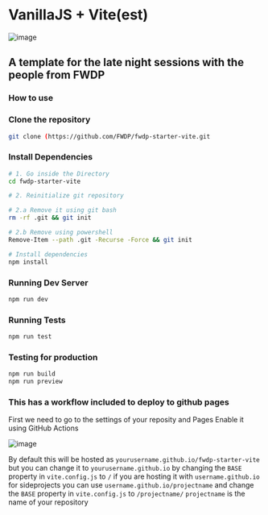 # VanillaJS + Vite(est)
![image](https://github.com/directormac/vanillawithbatteries/assets/5866196/d6c4b661-2cbd-44e7-841d-987c476d01cb)

## A template for the late night sessions with the people from FWDP

### How to use

### Clone the repository

```bash
git clone (https://github.com/FWDP/fwdp-starter-vite.git
```
### Install Dependencies

```bash
# 1. Go inside the Directory
cd fwdp-starter-vite

# 2. Reinitialize git repository

# 2.a Remove it using git bash
rm -rf .git && git init

# 2.b Remove using powershell
Remove-Item --path .git -Recurse -Force && git init

# Install dependencies
npm install
```

### Running Dev Server

```bash
npm run dev
```
### Running Tests

```bash 
npm run test
```

### Testing for production

```bash
npm run build
npm run preview
```

### This has a workflow included to deploy to github pages

First we need to go to the settings of your reposity and Pages Enable it using GitHub Actions

![image](https://github.com/directormac/vanillawithbatteries/assets/5866196/bbe43a4d-f2c2-4be4-8706-3634ae1fb7d6)


By default this will be hosted as `yourusername.github.io/fwdp-starter-vite` but you can change it to `yourusername.github.io` 
by changing the `BASE` property in `vite.config.js` to `/` if you are hosting it with `username.github.io`
for sideprojects you can use `username.github.io/projectname` and change the `BASE` property in `vite.config.js` to `/projectname/`
`projectname` is the name of your repository



